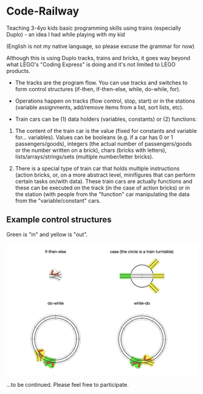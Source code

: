 # Code-Railway
Teaching 3-4yo kids basic programming skills using trains (especially Duplo) - an idea I had while playing with my kid

(English is not my native language, so please excuse the grammar for now)

Although this is using Duplo tracks, trains and bricks, it goes way beyond what LEGO's "Coding Express" is doing and it's not limited to LEGO products. 

* The tracks are the program flow. You can use tracks and switches to form control structures (if-then, if-then-else, while, do-while, for). 

* Operations happen on tracks (flow control, stop, start) or in the stations (variable assignments, add/remove items from a list, sort lists, etc).

* Train cars can be (1) data holders (variables, constants) or (2) functions: 

1. The content of the train car is the value (fixed for constants and variable for... variables). Values can be booleans (e.g. if a car has 0 or 1 passengers/goods), integers (the actual number of passengers/goods or the number written on a brick), chars (bricks with letters), lists/arrays/strings/sets (multiple number/letter bricks).

2. There is a special type of train car that holds multiple instructions (action bricks, or, on a more abstract level, minifigures that can perform certain tasks on/with data). These train cars are actually functions and these can be executed on the track (in the case of action bricks) or in the station (with people from the "function" car manipulating the data from the "variable/constant" cars.

## Example control structures

Green is "in" and yellow is "out".

![Example control structures](https://github.com/stefanvaduva/Code-Railway/blob/master/example%20control%20structures.png "Example control structures")


...to be continued. Please feel free to participate. 


